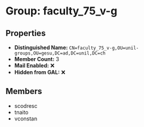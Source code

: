 # Group: faculty_75_v-g

## Properties

- **Distinguished Name:** `CN=faculty_75_v-g,OU=unil-groups,OU=gesu,DC=ad,DC=unil,DC=ch`
- **Member Count:** 3
- **Mail Enabled:** ❌
- **Hidden from GAL:** ❌

## Members

- scodresc
- tnaito
- vconstan
